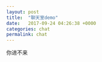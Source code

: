 ```yaml
---
layout: post
title:  "聊天室demo"
date:   2017-09-24 04:26:38 +0000
categories: chat
permalink: chat
---
```

你进不来
